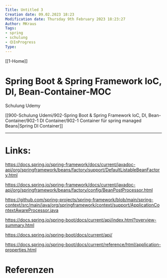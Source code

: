```yaml
---
Title: Untitled 3
Creation date: 09.02.2023 18:23
Modification date: Thursday 9th February 2023 18:23:27
Author: MKraus
Tags:
- spring 
- schulung 
- 🟡InProgress 
Type:
---
```


[[1-Home]]

# Spring Boot & Spring Framework IoC, DI, Bean-Container-MOC
Schulung Udemy

[[900-Schulung Udemi/902-Spring Boot & Spring Framework IoC, DI, Bean-Container/902-1 DI Container/902-1 Container für spring managed Beans|Spring DI Container]]

---

# Links:

https://docs.spring.io/spring-framework/docs/current/javadoc-api/org/springframework/beans/factory/support/DefaultListableBeanFactory.html

https://docs.spring.io/spring-framework/docs/current/javadoc-api/org/springframework/beans/factory/config/BeanPostProcessor.html

https://github.com/spring-projects/spring-framework/blob/main/spring-context/src/main/java/org/springframework/context/support/ApplicationContextAwareProcessor.java

https://docs.spring.io/spring-boot/docs/current/api/index.html?overview-summary.html

https://docs.spring.io/spring-boot/docs/current/api/

https://docs.spring.io/spring-boot/docs/current/reference/html/application-properties.html

# Referenzen
